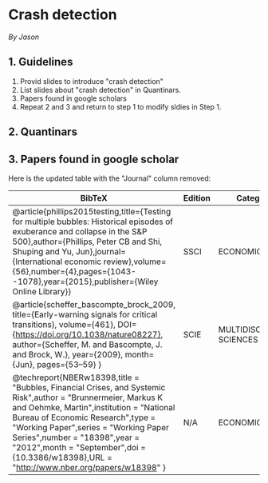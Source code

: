 
# Crash detection

*By Jason* 


## 1. Guidelines


1. Provid slides to introduce "crash detection"
2. List slides about "crash detection" in Quantinars.
3. Papers found in google scholars
4. Repeat 2 and 3 and return to step 1 to modify sldies in Step 1.


## 2. Quantinars


## 3. Papers found in google scholar 


Here is the updated table with the "Journal" column removed:

| BibTeX | Edition | Categories | Rank | Citation | Keyword |
| --- | --- | --- | --- | --- | --- |
| @article{phillips2015testing,title={Testing for multiple bubbles: Historical episodes of exuberance and collapse in the S\&P 500},author={Phillips, Peter CB and Shi, Shuping and Yu, Jun},journal={International economic review},volume={56},number={4},pages={1043--1078},year={2015},publisher={Wiley Online Library}} | SSCI | ECONOMICS | 251/380 | CrossRef:702 |  |
| @article{scheffer_bascompte_brock_2009, title={Early-warning signals for critical transitions}, volume={461}, DOI={https://doi.org/10.1038/nature08227}, author={Scheffer, M. and Bascompte, J. and Brock, W.}, year={2009}, month={Jun}, pages={53–59} } | SCIE | MULTIDISCIPLINARY SCIENCES | 1/73 | CrossRef:2778 |  |
| @techreport{NBERw18398,title = "Bubbles, Financial Crises, and Systemic Risk",author = "Brunnermeier, Markus K and Oehmke, Martin",institution = "National Bureau of Economic Research",type = "Working Paper",series = "Working Paper Series",number = "18398",year = "2012",month = "September",doi = {10.3386/w18398},URL = "http://www.nber.org/papers/w18398" } | N/A | ECONOMICS | N/A | N/A |  |

